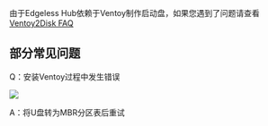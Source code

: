 由于Edgeless Hub依赖于Ventoy制作启动盘，如果您遇到了问题请查看[Ventoy2Disk FAQ](https://ventoy.net/cn/doc_ventoy2disk.html)

## 部分常见问题
Q：安装Ventoy过程中发生错误

![](https://pineapple.edgeless.top/picbed/wiki/img/182824.jpg)

A：将U盘转为MBR分区表后重试